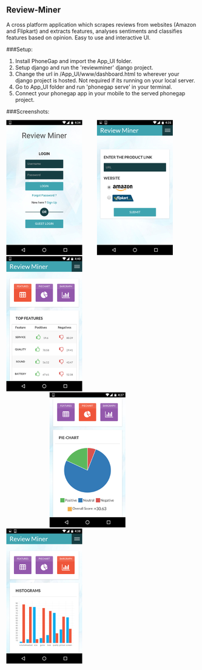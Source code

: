 ## Review-Miner 
A cross platform application which scrapes reviews from websites (Amazon and Flipkart) and extracts features, analyses sentiments and classifies features based on opinion. Easy to use and interactive UI.

###Setup:
1. Install PhoneGap and import the App_UI folder.   
2. Setup django and run the 'reviewminer' django project.   
3. Change the url in /App_UI/www/dashboard.html to wherever your django project is hosted. Not required if its running on your local server.  
4. Go to App_UI folder and run 'phonegap serve' in your terminal.   
5. Connect your phonegap app in your mobile to the served phonegap project.   

###Screenshots:  

<img src="./Screenshots/1.png" alt="Drawing" /> &nbsp; &nbsp; &nbsp; &nbsp;&nbsp;
<img src="./Screenshots/2.png" alt="Drawing" /> &nbsp; &nbsp; &nbsp; &nbsp;&nbsp;
<img src="./Screenshots/3.png" alt="Drawing" />  
&nbsp;&nbsp;&nbsp;&nbsp;&nbsp;&nbsp;&nbsp;&nbsp;&nbsp;&nbsp;&nbsp;&nbsp;&nbsp;&nbsp;&nbsp;&nbsp;&nbsp;&nbsp;&nbsp;&nbsp;&nbsp;&nbsp;&nbsp;&nbsp;&nbsp;&nbsp;&nbsp;&nbsp;&nbsp;<img src="./Screenshots/4.png" alt="Drawing" /> &nbsp;&nbsp;&nbsp;&nbsp;&nbsp;&nbsp;&nbsp;
<img src="./Screenshots/5.png" alt="Drawing" />&nbsp;&nbsp;
